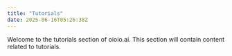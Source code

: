 ```yaml
---
title: "Tutorials"
date: 2025-06-16T05:26:38Z
---
```


Welcome to the tutorials section of oioio.ai. This section will contain content related to tutorials.
